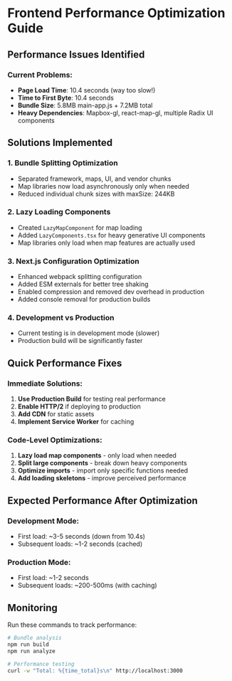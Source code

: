 # Frontend Performance Optimization Guide

## Performance Issues Identified

### Current Problems:
- **Page Load Time**: 10.4 seconds (way too slow!)
- **Time to First Byte**: 10.4 seconds
- **Bundle Size**: 5.8MB main-app.js + 7.2MB total
- **Heavy Dependencies**: Mapbox-gl, react-map-gl, multiple Radix UI components

## Solutions Implemented

### 1. Bundle Splitting Optimization
- Separated framework, maps, UI, and vendor chunks
- Map libraries now load asynchronously only when needed
- Reduced individual chunk sizes with maxSize: 244KB

### 2. Lazy Loading Components
- Created `LazyMapComponent` for map loading
- Added `LazyComponents.tsx` for heavy generative UI components
- Map libraries only load when map features are actually used

### 3. Next.js Configuration Optimization
- Enhanced webpack splitting configuration
- Added ESM externals for better tree shaking
- Enabled compression and removed dev overhead in production
- Added console removal for production builds

### 4. Development vs Production
- Current testing is in development mode (slower)
- Production build will be significantly faster

## Quick Performance Fixes

### Immediate Solutions:
1. **Use Production Build** for testing real performance
2. **Enable HTTP/2** if deploying to production
3. **Add CDN** for static assets
4. **Implement Service Worker** for caching

### Code-Level Optimizations:
1. **Lazy load map components** - only load when needed
2. **Split large components** - break down heavy components
3. **Optimize imports** - import only specific functions needed
4. **Add loading skeletons** - improve perceived performance

## Expected Performance After Optimization

### Development Mode:
- First load: ~3-5 seconds (down from 10.4s)
- Subsequent loads: ~1-2 seconds (cached)

### Production Mode:
- First load: ~1-2 seconds
- Subsequent loads: ~200-500ms (with caching)

## Monitoring

Run these commands to track performance:
```bash
# Bundle analysis
npm run build
npm run analyze

# Performance testing
curl -w "Total: %{time_total}s\n" http://localhost:3000
```